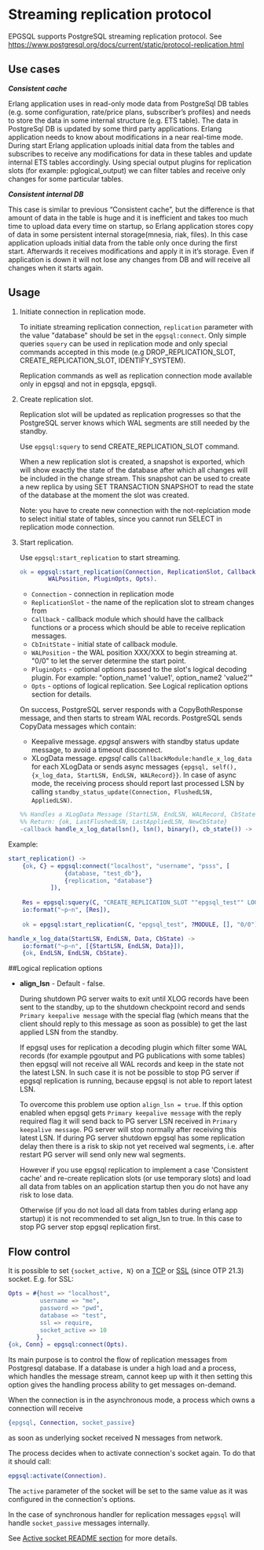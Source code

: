 # Streaming replication protocol

EPGSQL supports PostgreSQL streaming replication protocol.
See https://www.postgresql.org/docs/current/static/protocol-replication.html

## Use cases
***Consistent cache***

Erlang application uses in read-only mode data from PostgreSql DB tables 
(e.g. some configuration, rate/price plans, subscriber’s profiles) 
and needs to store the data in some internal structure (e.g. ETS table). 
The data in PostgreSql DB is updated by some third party applications. 
Erlang application needs to know about modifications in a near real-time mode. 
During start Erlang application uploads initial data from the tables 
and subscribes to receive any modifications for data in these tables and update internal ETS tables accordingly.
Using special output plugins for replication slots (for example: pglogical_output) 
we can filter tables and receive only changes for some particular tables.

***Consistent internal DB***

This case is similar to previous “Consistent cache”, 
but the difference is that amount of data in the table is huge 
and it is inefficient and takes too much time to upload data every time on startup, 
so Erlang application stores copy of data in some persistent internal storage(mnesia, riak, files). 
In this case application uploads initial data from the table only once during the first start. 
Afterwards it receives modifications and apply it in it’s storage. 
Even if application is down it will not lose any changes from DB 
and will receive all changes when it starts again.


## Usage
1. Initiate connection in replication mode.

    To initiate streaming replication connection, `replication` parameter with 
the value "database" should be set in the `epgsql:connect`.
Only simple queries `squery` can be used in replication mode and 
only special commands accepted in this mode 
(e.g DROP_REPLICATION_SLOT, CREATE_REPLICATION_SLOT, IDENTIFY_SYSTEM).

    Replication commands as well as replication connection mode available only in epgsql and not in epgsqla, epgsqli.

2. Create replication slot. 

    Replication slot will be updated as replication progresses so that the PostgreSQL server knows 
    which WAL segments are still needed by the standby.
    
    Use `epgsql:squery` to send CREATE_REPLICATION_SLOT command.
    
    When a new replication slot is created, a snapshot is exported, 
    which will show exactly the state of the database 
    after which all changes will be included in the change stream. 
    This snapshot can be used to create a new replica by using SET TRANSACTION SNAPSHOT 
    to read the state of the database at the moment the slot was created. 
    
    Note: you have to create new connection with the not-replciation mode to select initial state of tables, 
    since you cannot run SELECT in replication mode connection.

3. Start replication.

    Use `epgsql:start_replication` to start streaming. 

    ```erlang
    ok = epgsql:start_replication(Connection, ReplicationSlot, Callback, CbInitState, 
            WALPosition, PluginOpts, Opts).
    ```
    - `Connection`           - connection in replication mode
    - `ReplicationSlot`      - the name of the replication slot to stream changes from
    - `Callback`             - callback module which should have the callback functions
                                or a process which should be able to receive replication messages.
    - `CbInitState`          - initial state of callback module. 
    - `WALPosition`          - the WAL position XXX/XXX to begin streaming at.
                               "0/0" to let the server determine the start point.
    - `PluginOpts`           - optional options passed to the slot's logical decoding plugin. 
                               For example: "option_name1 'value1', option_name2 'value2'"
    - `Opts`                 - options of logical replication. 
                               See Logical replication options section for details.
    

    On success, PostgreSQL server responds with a CopyBothResponse message, and then starts to stream WAL records.
    PostgreSQL sends CopyData messages which contain:
    - Keepalive message. *epgsql* answers with standby status update message, to avoid a timeout disconnect.
    - XLogData message. *epgsql* calls `CallbackModule:handle_x_log_data` for each XLogData 
    or sends async messages `{epgsql, self(), {x_log_data, StartLSN, EndLSN, WALRecord}}`. 
    In case of async mode, the receiving process should report last processed LSN by calling 
    `standby_status_update(Connection, FlushedLSN, AppliedLSN)`.

    ```erlang
    %% Handles a XLogData Message (StartLSN, EndLSN, WALRecord, CbState).
    %% Return: {ok, LastFlushedLSN, LastAppliedLSN, NewCbState}
    -callback handle_x_log_data(lsn(), lsn(), binary(), cb_state()) -> {ok, lsn(), lsn(), cb_state()}.
     ```
 
Example:

```erlang
start_replication() -> 
    {ok, C} = epgsql:connect("localhost", "username", "psss", [
                {database, "test_db"},
                {replication, "database"}
            ]),
    
    Res = epgsql:squery(C, "CREATE_REPLICATION_SLOT ""epgsql_test"" LOGICAL ""test_decoding"""),
    io:format("~p~n", [Res]),
    
    ok = epgsql:start_replication(C, "epgsql_test", ?MODULE, [], "0/0").

handle_x_log_data(StartLSN, EndLSN, Data, CbState) ->
    io:format("~p~n", [{StartLSN, EndLSN, Data}]),
    {ok, EndLSN, EndLSN, CbState}.
```

##Logical replication options

* **align_lsn** - Default - false.

    During shutdown PG server waits to exit until XLOG records have been sent to the standby, 
    up to the shutdown checkpoint record and sends `Primary keepalive message` 
    with the special flag (which means that the client should reply to this message as soon as possible) 
    to get the last applied LSN from the standby.

    If epgsql uses for replication a decoding plugin which filter some WAL records 
    (for example pgoutput and PG publications with some tables) 
    then epgsql will not receive all WAL records and keep in the state not the latest LSN.
    In such case it is not be possible to stop PG server if epgsql replication is running, 
    because epgsql is not able to report latest LSN.

    To overcome this problem use option `align_lsn = true`.
    If this option enabled when epgsql gets `Primary keepalive message` with the reply required flag 
    it will send back to PG server LSN received in `Primary keepalive message`. 
    PG server will stop normally after receiving this latest LSN.
    If during PG server shutdown epgsql has some replication delay 
    then there is a risk to skip not yet received wal segments, 
    i.e. after restart PG server will send only new wal segments.
    
    However if you use epgsql replication to implement a case 'Consistent cache' 
    and re-create replication slots (or use temporary slots) 
    and load all data from tables on an application startup 
    then you do not have any risk to lose data. 
    
    Otherwise (if you do not load all data from tables during erlang app startup) 
    it is not recommended to set align_lsn to true. In this case to stop PG server stop epgsql replication first.
    
## Flow control

It is possible to set `{socket_active, N}` on a [TCP](https://www.erlang.org/doc/man/inet.html#setopts-2)
or [SSL](https://www.erlang.org/doc/man/ssl.html#setopts-2) (since OTP 21.3) socket. E.g. for SSL:
```erlang
Opts = #{host => "localhost",
         username => "me",
         password => "pwd",
         database => "test",
         ssl => require,
         socket_active => 10
        },
{ok, Conn} = epgsql:connect(Opts).
```

Its main purpose is to control the flow of replication messages from Postgresql database.
If a database is under a high load and a process, which
handles the message stream, cannot keep up with it then setting this option gives the handling process
ability to get messages on-demand.

When the connection is in the asynchronous mode, a process which owns a connection will receive
```erlang
{epgsql, Connection, socket_passive}
```
as soon as underlying socket received N messages from network.

The process decides when to activate connection's socket again. To do that it should call:
```erlang
epgsql:activate(Connection).
```
The `active` parameter of the socket will be set to the same value as it was configured in
the connection's options.

In the case of synchronous handler for replication messages `epgsql` will handle `socket_passive`
messages internally.

See [Active socket README section](../#active-socket) for more details.
